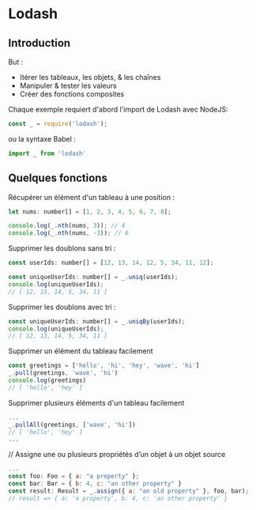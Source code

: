 # Lodash

## Introduction

But :

- Itérer les tableaux, les objets, & les chaînes
- Manipuler & tester les valeurs
- Créer des fonctions composites
  
Chaque exemple requiert d'abord l'import de Lodash avec NodeJS:

```js
const _ = require('lodash');
```

ou la syntaxe Babel : 

```js
import _ from 'lodash'
```

## Quelques fonctions

Récupérer un élément d'un tableau à une position :

```js
let nums: number[] = [1, 2, 3, 4, 5, 6, 7, 8];

console.log(_.nth(nums, 3)); // 4
console.log(_.nth(nums, -3)); // 6
```

Supprimer les doublons sans tri :

```js
const userIds: number[] = [12, 13, 14, 12, 5, 34, 11, 12];

const uniqueUserIds: number[] = _.uniq(userIds);
console.log(uniqueUserIds);
// [ 12, 13, 14, 5, 34, 11 ]
```

Supprimer les doublons avec tri :

```js
const uniqueUserIds: number[] = _.uniqBy(userIds);
console.log(uniqueUserIds);
// [ 12, 13, 14, 5, 34, 11 ]
```
Supprimer un élément du tableau facilement

```js
const greetings = ['hello', 'hi', 'hey', 'wave', 'hi']
_.pull(greetings, 'wave', 'hi')
console.log(greetings)
// [ 'hello', 'hey' ]
```

Supprimer plusieurs éléments d'un tableau facilement

```js
...
_.pullAll(greetings, ['wave', 'hi'])
// [ 'hello', 'hey' ]
...
```

// Assigne une ou plusieurs propriétés d’un objet à un objet source

```js
...
const foo: Foo = { a: "a property" };
const bar: Bar = { b: 4, c: "an other property" }
const result: Result = _.assign({ a: "an old property" }, foo, bar);
// result => { a: 'a property', b: 4, c: 'an other property' }
```